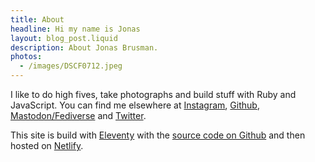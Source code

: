 ```yaml
---
title: About
headline: Hi my name is Jonas
layout: blog_post.liquid
description: About Jonas Brusman.
photos:
  - /images/DSCF0712.jpeg
---
```


I like to do high fives, take photographs and build stuff with Ruby and JavaScript. You can find me elsewhere at [Instagram](https://www.instagram.com/himynameisjonas/), [Github](https://github.com/himynameisjonas), [Mastodon/Fediverse](https://tacocat.space/@jonas) and [Twitter](https://twitter.com/himynameisjonas).


This site is build with [Eleventy](https://www.11ty.dev) with the [source code on Github](https://github.com/himynameisjonas/jonas.brusman.se) and then hosted on [Netlify](https://www.netlify.com).
